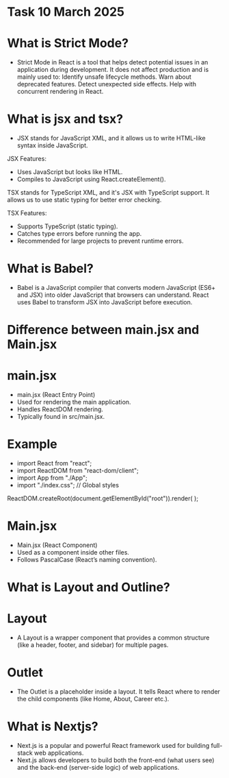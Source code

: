 # Task 10 March 2025

# What is Strict Mode?

- Strict Mode in React is a tool that helps detect potential issues in an application during development. It does not affect production and is mainly used to:
 Identify unsafe lifecycle methods.
 Warn about deprecated features.
 Detect unexpected side effects.
 Help with concurrent rendering in React.

 # What is jsx and tsx?

 - JSX stands for JavaScript XML, and it allows us to write HTML-like syntax inside JavaScript.

 JSX Features:
 - Uses JavaScript but looks like HTML.
 - Compiles to JavaScript using React.createElement().

 TSX stands for TypeScript XML, and it's JSX with TypeScript support. It allows us to use static typing for better error checking.

 TSX Features:
 - Supports TypeScript (static typing).
 - Catches type errors before running the app.
 - Recommended for large projects to prevent runtime errors.

 # What is Babel?

 - Babel is a JavaScript compiler that converts modern JavaScript (ES6+ and JSX) into older JavaScript that browsers can understand. React uses Babel to transform JSX into JavaScript before execution.

 # Difference between main.jsx and Main.jsx 
 # main.jsx
- main.jsx (React Entry Point)
- Used for rendering the main application.
- Handles ReactDOM rendering.
- Typically found in src/main.jsx.

# Example 

- import React from "react";
- import ReactDOM from "react-dom/client";
- import App from "./App";
- import "./index.css";  // Global styles

ReactDOM.createRoot(document.getElementById("root")).render(
  <StrictMode>
    <App />
  </StrictMode>
);

# Main.jsx
- Main.jsx (React Component)
- Used as a component inside other files.
- Follows PascalCase (React’s naming convention).

# What is Layout and Outline?

# Layout
- A Layout is a wrapper component that provides a common structure (like a header, footer, and sidebar) for multiple pages.

# Outlet
- The Outlet <Outlet /> is a placeholder inside a layout. It tells React where to render the child components (like Home, About, Career etc.).


# What is Nextjs?

- Next.js is a popular and powerful React framework used for building full-stack web applications.
- Next.js allows developers to build both the front-end (what users see) and the back-end (server-side logic) of web applications.



 